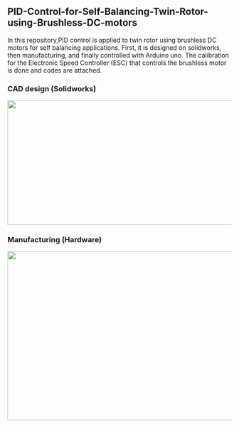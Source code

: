 ## PID-Control-for-Self-Balancing-Twin-Rotor-using-Brushless-DC-motors
In this repository,PID control is applied to twin rotor using brushless DC motors for self balancing applications. First, it is designed on solidworks, then manufacturing, and finally controlled with Arduino uno. The calibration for the Electronic Speed Controller (ESC) that controls the brushless motor is done and codes are attached. 

### CAD design (Solidworks)
<p align="left"><img src="https://user-images.githubusercontent.com/90580636/163206447-dfeecd5e-35a7-4571-b873-5ce3d1aba6fe.png" width="600" height="280" /></p>


### Manufacturing (Hardware)
<p align="left"><img src="https://user-images.githubusercontent.com/90580636/163205385-effc2976-38ae-4d96-bc30-3f55af4b29ee.png" width="600" height="380" /></p>


